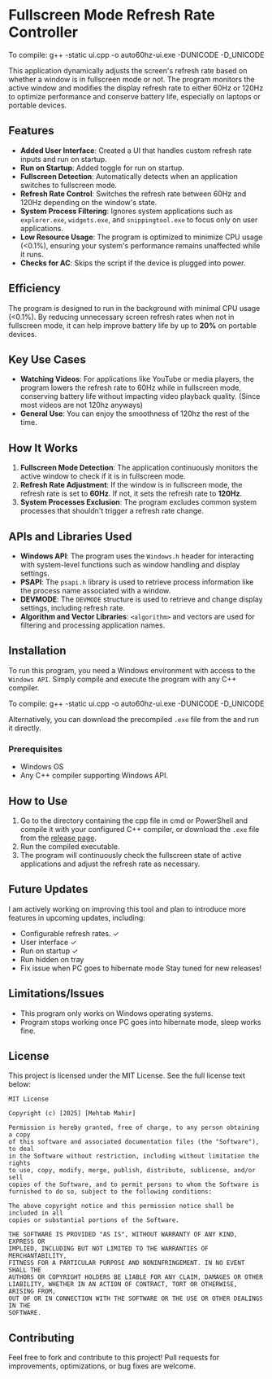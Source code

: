 # Fullscreen Mode Refresh Rate Controller

To compile: g++ -static ui.cpp -o auto60hz-ui.exe -DUNICODE -D_UNICODE

This application dynamically adjusts the screen's refresh rate based on whether a window is in fullscreen mode or not. The program monitors the active window and modifies the display refresh rate to either 60Hz or 120Hz to optimize performance and conserve battery life, especially on laptops or portable devices.

## Features
- **Added User Interface**: Created a UI that handles custom refresh rate inputs and run on startup.
- **Run on Startup**: Added toggle for run on startup.
- **Fullscreen Detection**: Automatically detects when an application switches to fullscreen mode.
- **Refresh Rate Control**: Switches the refresh rate between 60Hz and 120Hz depending on the window's state.
- **System Process Filtering**: Ignores system applications such as `explorer.exe`, `widgets.exe`, and `snippingtool.exe` to focus only on user applications.
- **Low Resource Usage**: The program is optimized to minimize CPU usage (<0.1%), ensuring your system's performance remains unaffected while it runs.
- **Checks for AC**: Skips the script if the device is plugged into power.

## Efficiency
The program is designed to run in the background with minimal CPU usage (<0.1%). By reducing unnecessary screen refresh rates when not in fullscreen mode, it can help improve battery life by up to **20%** on portable devices.

## Key Use Cases
- **Watching Videos**: For applications like YouTube or media players, the program lowers the refresh rate to 60Hz while in fullscreen mode, conserving battery life without impacting video playback quality. (Since most videos are not 120hz anyways)
- **General Use**: You can enjoy the smoothness of 120hz the rest of the time.
## How It Works
1. **Fullscreen Mode Detection**: The application continuously monitors the active window to check if it is in fullscreen mode.
2. **Refresh Rate Adjustment**: If the window is in fullscreen mode, the refresh rate is set to **60Hz**. If not, it sets the refresh rate to **120Hz**.
3. **System Processes Exclusion**: The program excludes common system processes that shouldn't trigger a refresh rate change.

## APIs and Libraries Used
- **Windows API**: The program uses the `Windows.h` header for interacting with system-level functions such as window handling and display settings.
- **PSAPI**: The `psapi.h` library is used to retrieve process information like the process name associated with a window.
- **DEVMODE**: The `DEVMODE` structure is used to retrieve and change display settings, including refresh rate.
- **Algorithm and Vector Libraries**: `<algorithm>` and vectors are used for filtering and processing application names.

## Installation
To run this program, you need a Windows environment with access to the `Windows API`. Simply compile and execute the program  with any C++ compiler.

To compile: g++ -static ui.cpp -o auto60hz-ui.exe -DUNICODE -D_UNICODE

Alternatively, you can download the precompiled `.exe` file from the and run it directly.

### Prerequisites
- Windows OS
- Any C++ compiler supporting Windows API.

## How to Use
1. Go to the directory containing the cpp file in cmd or PowerShell and compile it with your configured C++ compiler, or download the `.exe` file from the [release page](#).
2. Run the compiled executable.
3. The program will continuously check the fullscreen state of active applications and adjust the refresh rate as necessary.

## Future Updates
I am actively working on improving this tool and plan to introduce more features in upcoming updates, including:
- Configurable refresh rates. ✓
- User interface ✓
- Run on startup ✓
- Run hidden on tray
- Fix issue when PC goes to hibernate mode
Stay tuned for new releases!

## Limitations/Issues
- This program only works on Windows operating systems.
- Program stops working once PC goes into hibernate mode, sleep works fine.

## License
This project is licensed under the MIT License. See the full license text below:

```
MIT License

Copyright (c) [2025] [Mehtab Mahir]

Permission is hereby granted, free of charge, to any person obtaining a copy
of this software and associated documentation files (the "Software"), to deal
in the Software without restriction, including without limitation the rights
to use, copy, modify, merge, publish, distribute, sublicense, and/or sell
copies of the Software, and to permit persons to whom the Software is
furnished to do so, subject to the following conditions:

The above copyright notice and this permission notice shall be included in all
copies or substantial portions of the Software.

THE SOFTWARE IS PROVIDED "AS IS", WITHOUT WARRANTY OF ANY KIND, EXPRESS OR
IMPLIED, INCLUDING BUT NOT LIMITED TO THE WARRANTIES OF MERCHANTABILITY,
FITNESS FOR A PARTICULAR PURPOSE AND NONINFRINGEMENT. IN NO EVENT SHALL THE
AUTHORS OR COPYRIGHT HOLDERS BE LIABLE FOR ANY CLAIM, DAMAGES OR OTHER
LIABILITY, WHETHER IN AN ACTION OF CONTRACT, TORT OR OTHERWISE, ARISING FROM,
OUT OF OR IN CONNECTION WITH THE SOFTWARE OR THE USE OR OTHER DEALINGS IN THE
SOFTWARE.
```

## Contributing
Feel free to fork and contribute to this project! Pull requests for improvements, optimizations, or bug fixes are welcome.